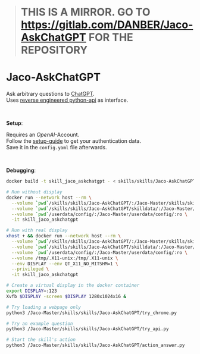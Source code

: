> # THIS IS A MIRROR. GO TO https://gitlab.com/DANBER/Jaco-AskChatGPT FOR THE REPOSITORY

# Jaco-AskChatGPT

Ask arbitrary questions to [ChatGPT](https://chat.openai.com/). \
Uses [reverse engineered python-api](https://github.com/acheong08/ChatGPT) as interface.

<br>

**Setup**:

Requires an _OpenAI_-Account. \
Follow the [setup-guide](https://github.com/acheong08/ChatGPT/wiki/Setup#authentication) to get your authentication data. \
Save it in the `config.yaml` file afterwards.

<br>

**Debugging**:

```bash
docker build -t skill_jaco_askchatgpt - < skills/skills/Jaco-AskChatGPT/Containerfile_amd64

# Run without display
docker run --network host --rm \
  --volume `pwd`/skills/skills/Jaco-AskChatGPT/:/Jaco-Master/skills/skills/Jaco-AskChatGPT/:ro \
  --volume `pwd`/skills/skills/Jaco-AskChatGPT/skilldata/:/Jaco-Master/skills/skills/Jaco-AskChatGPT/skilldata/ \
  --volume `pwd`/userdata/config/:/Jaco-Master/userdata/config/:ro \
  -it skill_jaco_askchatgpt

# Run with real display
xhost + && docker run --network host --rm \
  --volume `pwd`/skills/skills/Jaco-AskChatGPT/:/Jaco-Master/skills/skills/Jaco-AskChatGPT/:ro \
  --volume `pwd`/skills/skills/Jaco-AskChatGPT/skilldata/:/Jaco-Master/skills/skills/Jaco-AskChatGPT/skilldata/ \
  --volume `pwd`/userdata/config/:/Jaco-Master/userdata/config/:ro \
  --volume /tmp/.X11-unix:/tmp/.X11-unix \
  --env DISPLAY --env QT_X11_NO_MITSHM=1 \
  --privileged \
  -it skill_jaco_askchatgpt

# Create a virtual display in the docker container
export DISPLAY=:123
Xvfb $DISPLAY -screen $DISPLAY 1280x1024x16 &

# Try loading a webpage only
python3 /Jaco-Master/skills/skills/Jaco-AskChatGPT/try_chrome.py

# Try an example question
python3 /Jaco-Master/skills/skills/Jaco-AskChatGPT/try_api.py

# Start the skill's action
python3 /Jaco-Master/skills/skills/Jaco-AskChatGPT/action_answer.py
```
